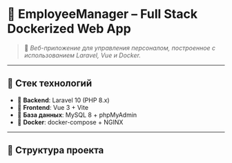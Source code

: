 # 🚀 EmployeeManager – Full Stack Dockerized Web App

> 📌 *Веб-приложение для управления персоналом, построенное с использованием Laravel, Vue и Docker.*

---

## 🧱 Стек технологий

- 🧩 **Backend**: Laravel 10 (PHP 8.x)
- 🎨 **Frontend**: Vue 3 + Vite
- 🐬 **База данных**: MySQL 8 + phpMyAdmin
- 🐳 **Docker**: docker-compose + NGINX

---

## 📂 Структура проекта

